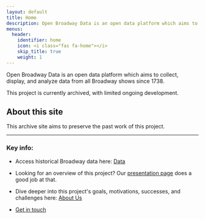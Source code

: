 ```yaml
---
layout: default
title: Home
description: Open Broadway Data is an open data platform which aims to collect, display, and analyze data from all Broadway shows since 1738.
menus:
  header:
    identifier: home
    icon: <i class="fas fa-home"></i>
    skip_title: true
    weight: 1
---
```


Open Broadway Data is an open data platform which aims to collect,
display, and analyze data from all Broadway shows since 1738.

<div class="warning-msg">
  <i class="fa fa-warning"></i>
  This project is currently archived, with limited ongoing development.
</div>


## About this site
This archive site aims to preserve the past work of this project.

----

### Key info:
* Access historical Broadway data here: [Data <i class="fa-solid fa-database"></i>](data.html)

* Looking for an overview of this project? Our [presentation page](about/presentations.html)
 does a good job at that.

* Dive deeper into this project's goals, motivations, successes, and challenges
here: [About Us](about.html)


* [Get in touch](/about/contact.html)
